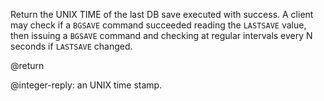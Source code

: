 Return the UNIX TIME of the last DB save executed with success. A client may
check if a `BGSAVE` command succeeded reading the `LASTSAVE` value, then
issuing a `BGSAVE` command and checking at regular intervals every N seconds if
`LASTSAVE` changed.

@return

@integer-reply: an UNIX time stamp.
